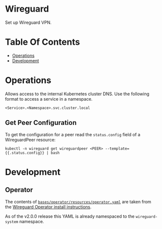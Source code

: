 # Wireguard
Set up Wireguard VPN.

# Table Of Contents
- [Operations](#operations)
- [Development](#development)

# Operations
Allows access to the internal Kubernetes cluster DNS. Use the following format to access a service in a namespace.

```
<Service>.<Namespace>.svc.cluster.local
```
## Get Peer Configuration
To get the configuration for a peer read the `status.config` field of a WireguardPeer resource:

```
kubectl -n wireguard get wireguardpeer <PEER> --template={{.status.config}} | bash
```

# Development
## Operator
The contents of [`bases/operator/resources/operator.yaml`](./bases/operator/resources/operator.yaml) are taken from the [Wireguard Operator install instructions](https://github.com/jodevsa/wireguard-operator#how-to-deploy).

As of the v2.0.0 release this YAML is already namespaced to the `wireguard-system` namespace.
